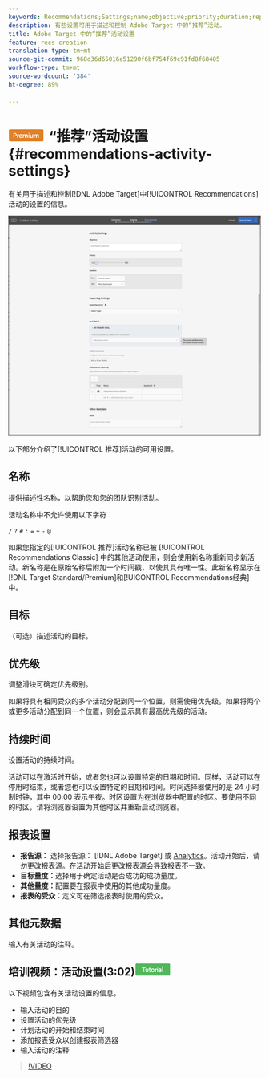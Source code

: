 ```yaml
---
keywords: Recommendations;Settings;name;objective;priority;duration;reporting settings;other metadata
description: 有些设置可用于描述和控制 Adobe Target 中的“推荐”活动。
title: Adobe Target 中的“推荐”活动设置
feature: recs creation
translation-type: tm+mt
source-git-commit: 968d36d65016e51290f6bf754f69c91fd8f68405
workflow-type: tm+mt
source-wordcount: '384'
ht-degree: 89%

---
```



# ![PREMIUM](/help/assets/premium.png)“推荐”活动设置{#recommendations-activity-settings}

有关用于描述和控制[!DNL Adobe Target]中[!UICONTROL Recommendations]活动的设置的信息。

![“推荐”活动目标和设置页面](/help/c-recommendations/t-create-recs-activity/assets/recs-settings.png)

以下部分介绍了[!UICONTROL 推荐]活动的可用设置。

## 名称

提供描述性名称，以帮助您和您的团队识别活动。

活动名称中不允许使用以下字符：

`/`
`?`
`#`
`:`
`=`
`+`
`-`
`@`

如果您指定的[!UICONTROL 推荐]活动名称已被 [!UICONTROL Recommendations Classic] 中的其他活动使用，则会使用新名称重新同步新活动。新名称是在原始名称后附加一个时间戳，以使其具有唯一性。此新名称显示在[!DNL Target Standard/Premium]和[!UICONTROL Recommendations经典]中。

## 目标

（可选）描述活动的目标。

## 优先级

调整滑块可确定优先级别。

如果将具有相同受众的多个活动分配到同一个位置，则需使用优先级。如果将两个或更多活动分配到同一个位置，则会显示具有最高优先级的活动。

## 持续时间

设置活动的持续时间。

活动可以在激活时开始，或者您也可以设置特定的日期和时间。同样，活动可以在停用时结束，或者您也可以设置特定的日期和时间。时间选择器使用的是 24 小时制时钟，其中 00:00 表示午夜。时区设置为在浏览器中配置的时区。要使用不同的时区，请将浏览器设置为其他时区并重新启动浏览器。

## 报表设置

* **报告源：** 选择报告源： [!DNL Adobe Target] 或 [Analytics](/help/c-integrating-target-with-mac/a4t/a4t.md)。活动开始后，请勿更改报表源。在活动开始后更改报表源会导致报表不一致。
* **目标量度：**&#x200B;选择用于确定活动是否成功的成功量度。
* **其他量度：**&#x200B;配置要在报表中使用的其他成功量度。
* **报表的受众：**&#x200B;定义可在筛选报表时使用的受众。

## 其他元数据

输入有关活动的注释。

## 培训视频：活动设置(3:02)![教程徽章](/help/assets/tutorial.png)

以下视频包含有关活动设置的信息。

* 输入活动的目的
* 设置活动的优先级
* 计划活动的开始和结束时间
* 添加报表受众以创建报表筛选器
* 输入活动的注释

>[!VIDEO](https://video.tv.adobe.com/v/17381)
